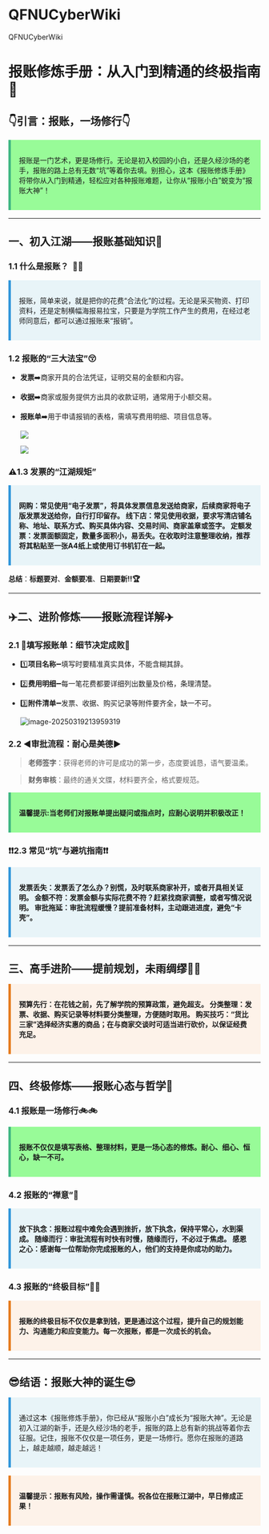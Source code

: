 # QFNUCyberWiki

QFNUCyberWiki

<style>
.tip {
  padding: 1rem;
  margin: 1rem 0;
  border-left: 5px solid #42b983;
  background-color: #98fb98;
}
.tip-title {
  font-weight: bold;
  margin-bottom: 0.5rem;
}
  .info {
  padding: 1rem;
  margin: 1rem 0;
  border-left: 5px solid #3498db; 
  background-color: #e8f4f8; 
}
.info-title {
  font-weight: bold;
  margin-bottom: 0.5rem;
}
.warning {
  padding: 1rem;
  margin: 1rem 0;
  border-left: 5px solid #e67e22; 
  background-color: #fdf2e9; 
}
.warning-title {
  font-weight: bold;
  margin-bottom: 0.5rem;
}
</style>
# **报账修炼手册：从入门到精通的终极指南:100:**

## **:point_down:引言：报账，一场修行**:point_down:

<div class="tip">
  <p class="tip-title"></p>
  <p>报账是一门艺术，更是场修行。无论是初入校园的小白，还是久经沙场的老手，报账的路上总有无数“坑”等着你去填。别担心，这本《报账修炼手册》将带你从入门到精通，轻松应对各种报账难题，让你从“报账小白”蜕变为“报账大神”！</p>
</div>


---

## **一、初入江湖——报账基础知识**:tada:

### **1.1 什么是报账？**​ ​ :thinking::thinking:

<div class="info">
  <p class="info-title"></p>
  <p>报账，简单来说，就是把你的花费“合法化”的过程。无论是采买物资、打印资料，还是定制横幅海报易拉宝，只要是为学院工作产生的费用，在经过老师同意后，都可以通过报账来“报销”。</p>
</div>


### **1.2 报账的“三大法宝”**:kissing_closed_eyes:

- **发票**:arrow_right:商家开具的合法凭证，证明交易的金额和内容。 

- **收据**:arrow_right:商家或服务提供方出具的收款证明，通常用于小额交易。

- **报账单**:arrow_right:用于申请报销的表格，需填写费用明细、项目信息等。 

  ![](C:\Users\yunbo\AppData\Roaming\Typora\typora-user-images\image-20250319213823852.png)

  ![](C:\Users\yunbo\AppData\Roaming\Typora\typora-user-images\image-20250319213932427.png)

### **:warning:1.3 发票的“江湖规矩”**

<div class="info">
  <p class="info-title">网购：常见使用“电子发票”，将具体发票信息发送给商家，后续商家将电子版发票发送给你，自行打印留存。 
线下店：常见使用收据，要求写清店铺名称、地址、联系方式、购买具体内容、交易时间、商家盖章或签字。 
定额发票：发票面额固定，数量多面积小，易丢失。在收取时注意整理收纳，推荐将其粘贴至一张A4纸上或使用订书机钉在一起。 </p>
  <p></p>
</div>


**总结**：**标题要对**、**金额要准**、**日期要新!!:trophy:**

---

## **:airplane:二、进阶修炼——报账流程详解**:airplane:



### **2.1 :facepunch:填写报账单：细节决定成败**:facepunch:


- :one:**项目名称**:heavy_minus_sign:填写时要精准真实具体，不能含糊其辞。 

- :two:**费用明细**:heavy_minus_sign:每一笔花费都要详细列出数量及价格，条理清楚。 

- :three:**附件清单**:heavy_minus_sign:发票、收据、购买记录等附件要齐全，缺一不可。 

  ![image-20250319213959319](C:\Users\yunbo\AppData\Roaming\Typora\typora-user-images\image-20250319213959319.png)

### **2.2 :arrow_backward:审批流程：耐心是美德**:arrow_forward:

> **老师签字**：获得老师的许可是成功的第一步，态度要诚恳，语气要温柔。 

> **财务审核**：最终的通关文牒，材料要齐全，格式要规范。 

<div class="tip">
  <p class="tip-title">温馨提示:当老师们对报账单提出疑问或指点时，应耐心说明并积极改正！</p>
  <p></p>
</div>


### **:exclamation::exclamation:2.3 常见“坑”与避坑指南**:exclamation::exclamation:

<div class="info">
  <p class="info-title">发票丢失：发票丢了怎么办？别慌，及时联系商家补开，或者开具相关证明。 
金额不符：发票金额与实际花费不符？赶紧找商家调整，或者写情况说明。 
审批拖延：审批流程缓慢？提前准备材料，主动跟进进度，避免“卡壳”。 </p>
  <p></p>
</div>


---

## **三、高手进阶——提前规划，未雨绸缪**:triangular_flag_on_post::triangular_flag_on_post:

<div class="warning">
  <p class="warning-title">预算先行：在花钱之前，先了解学院的预算政策，避免超支。 
分类整理：发票、收据、购买记录等材料要分类整理，方便随时取用。 
购买技巧：“货比三家”选择经济实惠的商品；在与商家交谈时可适当进行砍价，以保证经费充足。  </p>
  <p></p>
</div>


---

## **四、终极修炼——报账心态与哲学**:door:

### **4.1 报账是一场修行**:bike::bike:

<div class="tip">
  <p class="tip-title">报账不仅仅是填写表格、整理材料，更是一场心态的修炼。耐心、细心、恒心，缺一不可。</p>
  <p></p>
</div>


### **4.2 报账的“禅意”**:open_hands:

<div class="info">
  <p class="info-title">放下执念：报账过程中难免会遇到挫折，放下执念，保持平常心，水到渠成。 
随缘而行：审批流程有时快有时慢，随缘而行，不必过于焦虑。 
感恩之心：感谢每一位帮助你完成报账的人，他们的支持是你成功的助力。 </p>
  <p></p>
</div>


### **4.3 报账的“终极目标”**:muscle::muscle:

<div class="warning">
  <p class="warning-title">报账的终极目标不仅仅是拿到钱，更是通过这个过程，提升自己的规划能力、沟通能力和应变能力。每一次报账，都是一次成长的机会。</p>
  <p></p>
</div>


---

## :sunglasses:**结语：报账大神的诞生**:sunglasses:

<div class="info">
  <p class="info-title"></p>
  <p>通过这本《报账修炼手册》，你已经从“报账小白”成长为“报账大神”。无论是初入江湖的新手，还是久经沙场的老手，报账的路上总有新的挑战等着你去征服。记住，报账不仅仅是一项任务，更是一场修行。愿你在报账的道路上，越走越顺，越走越远！</p>
</div>


<div class="warning">
  <p class="warning-title">温馨提示：报账有风险，操作需谨慎。祝各位在报账江湖中，早日修成正果！</p>
  <p></p>
</div>


